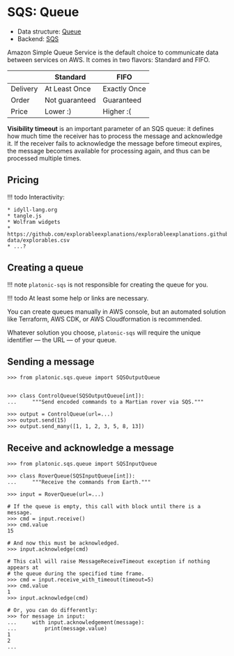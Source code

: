 # SQS: Queue

* Data structure: [Queue](/structures/queue/)
* Backend: [SQS](/sqs/)

Amazon Simple Queue Service is the default choice to communicate data between services on AWS. It comes in two flavors: Standard and FIFO.

|          | Standard       | FIFO         |
| ---      | ---            | ---          |
| Delivery | At Least Once  | Exactly Once |
| Order    | Not guaranteed | Guaranteed   |
| Price    | Lower :)       | Higher :(    |

**Visibility timeout** is an important parameter of an SQS queue: it defines how much time the receiver has to process the message and acknowledge it. If the receiver fails to acknowledge the message before timeout expires, the message becomes available for processing again, and thus can be processed multiple times. 

## Pricing

!!! todo
    Interactivity:
    
    * idyll-lang.org
    * tangle.js
    * Wolfram widgets
    * https://github.com/explorableexplanations/explorableexplanations.github.io/blob/master/-data/explorables.csv
    * ...?

## Creating a queue

!!! note
    `platonic-sqs` is not responsible for creating the queue for you.

!!! todo
    At least some help or links are necessary.

You can create queues manually in AWS console, but an automated solution like Terraform, AWS CDK, or AWS Cloudformation is recommended.

Whatever solution you choose, `platonic-sqs` will require the unique identifier — the URL — of your queue.

## Sending a message

```pycon
>>> from platonic.sqs.queue import SQSOutputQueue


>>> class ControlQueue(SQSOutputQueue[int]):
...     """Send encoded commands to a Martian rover via SQS."""

>>> output = ControlQueue(url=...)
>>> output.send(15)
>>> output.send_many([1, 1, 2, 3, 5, 8, 13])
```

## Receive and acknowledge a message

```pycon
>>> from platonic.sqs.queue import SQSInputQueue

>>> class RoverQueue(SQSInputQueue[int]):
...     """Receive the commands from Earth."""

>>> input = RoverQueue(url=...)

# If the queue is empty, this call with block until there is a message.
>>> cmd = input.receive()
>>> cmd.value
15

# And now this must be acknowledged.
>>> input.acknowledge(cmd)

# This call will raise MessageReceiveTimeout exception if nothing appears at
# the queue during the specified time frame.
>>> cmd = input.receive_with_timeout(timeout=5)
>>> cmd.value
1
>>> input.acknowledge(cmd)

# Or, you can do differently:
>>> for message in input:
...     with input.acknowledgement(message):
...         print(message.value)
1
2
...
```
